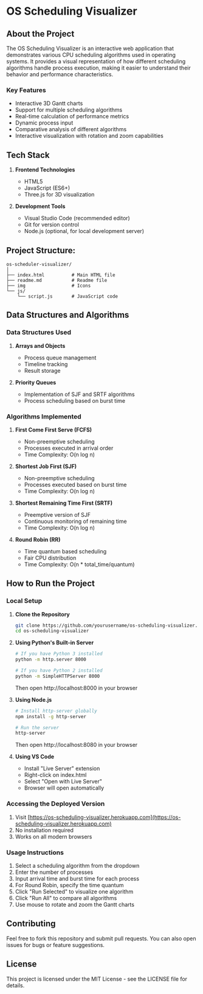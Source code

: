 # OS Scheduling Visualizer

## About the Project
The OS Scheduling Visualizer is an interactive web application that demonstrates various CPU scheduling algorithms used in operating systems. It provides a visual representation of how different scheduling algorithms handle process execution, making it easier to understand their behavior and performance characteristics.

### Key Features
- Interactive 3D Gantt charts
- Support for multiple scheduling algorithms
- Real-time calculation of performance metrics
- Dynamic process input
- Comparative analysis of different algorithms
- Interactive visualization with rotation and zoom capabilities

## Tech Stack
1. **Frontend Technologies**
   - HTML5
   - JavaScript (ES6+)
   - Three.js for 3D visualization

2. **Development Tools**
   - Visual Studio Code (recommended editor)
   - Git for version control
   - Node.js (optional, for local development server)

## Project Structure:
```
os-scheduler-visualizer/
│
├── index.html          # Main HTML file
├── readme.md           # Readme file
├── img                 # Icons
└── js/
    └── script.js       # JavaScript code
```

## Data Structures and Algorithms

### Data Structures Used
1. **Arrays and Objects**
   - Process queue management
   - Timeline tracking
   - Result storage

2. **Priority Queues**
   - Implementation of SJF and SRTF algorithms
   - Process scheduling based on burst time

### Algorithms Implemented

1. **First Come First Serve (FCFS)**
   - Non-preemptive scheduling
   - Processes executed in arrival order
   - Time Complexity: O(n log n)

2. **Shortest Job First (SJF)**
   - Non-preemptive scheduling
   - Processes executed based on burst time
   - Time Complexity: O(n log n)

3. **Shortest Remaining Time First (SRTF)**
   - Preemptive version of SJF
   - Continuous monitoring of remaining time
   - Time Complexity: O(n log n)

4. **Round Robin (RR)**
   - Time quantum based scheduling
   - Fair CPU distribution
   - Time Complexity: O(n * total_time/quantum)

## How to Run the Project

### Local Setup

1. **Clone the Repository**
   ```bash
   git clone https://github.com/yourusername/os-scheduling-visualizer.git
   cd os-scheduling-visualizer
   ```

2. **Using Python's Built-in Server**
   ```bash
   # If you have Python 3 installed
   python -m http.server 8000

   # If you have Python 2 installed
   python -m SimpleHTTPServer 8000
   ```
   Then open http://localhost:8000 in your browser

3. **Using Node.js**
   ```bash
   # Install http-server globally
   npm install -g http-server

   # Run the server
   http-server
   ```
   Then open http://localhost:8080 in your browser

4. **Using VS Code**
   - Install "Live Server" extension
   - Right-click on index.html
   - Select "Open with Live Server"
   - Browser will open automatically

### Accessing the Deployed Version
1. Visit [https://os-scheduling-visualizer.herokuapp.com](https://os-scheduling-visualizer.herokuapp.com)
2. No installation required
3. Works on all modern browsers

### Usage Instructions
1. Select a scheduling algorithm from the dropdown
2. Enter the number of processes
3. Input arrival time and burst time for each process
4. For Round Robin, specify the time quantum
5. Click "Run Selected" to visualize one algorithm
6. Click "Run All" to compare all algorithms
7. Use mouse to rotate and zoom the Gantt charts

## Contributing
Feel free to fork this repository and submit pull requests. You can also open issues for bugs or feature suggestions.

## License
This project is licensed under the MIT License - see the LICENSE file for details.